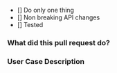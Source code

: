 <!--
Make sure these boxes checked before submitting your pull request.

For significant changes, please open an issue to make an agreement on an implementation design/plan first before starting it.
-->

- [] Do only one thing
- [] Non breaking API changes
- [] Tested

### What did this pull request do?

<!--
provide a general description of the code changes in your pull request
-->

### User Case Description

<!-- Your use case -->

